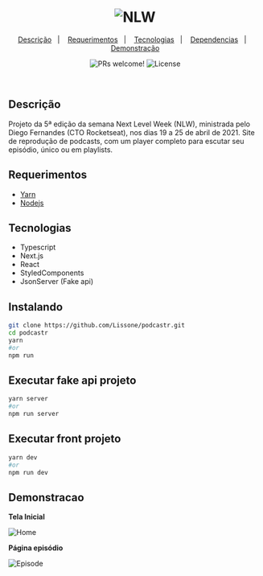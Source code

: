 <h1 align="center">
  <img alt="NLW" title="NLW" src="https://lh3.googleusercontent.com/pw/ACtC-3f-7nBBuI0Alh5r4kgAEXknk0FKxnId6R195M_WSfEU7Gfv141FSRR-BxwVtdZJ1t5tqjk8xFAz3PFi9y6ebeGVa9cRhLucmNt64S_VoEFD2F97vtPvYQfKNQD2J3aBvyd2wFPofAAewTpNR-B0Eqpa=w233-h215-no?authuser=0" />
</h1>

<p align="center">
  <a href="#descrição">Descrição</a>&nbsp;&nbsp;&nbsp;|&nbsp;&nbsp;&nbsp;
  <a href="#requerimentos">Requerimentos</a>&nbsp;&nbsp;&nbsp;|&nbsp;&nbsp;&nbsp;
  <a href="#tecnologias">Tecnologias</a>&nbsp;&nbsp;&nbsp;|&nbsp;&nbsp;&nbsp;
  <a href="#instalando">Dependencias</a>&nbsp;&nbsp;&nbsp;|&nbsp;&nbsp;&nbsp;
  <a href="#demonstracao">Demonstração</a>
</p>

<p align="center">
 <img src="https://img.shields.io/static/v1?label=PRs&message=welcome&color=49AA26&labelColor=000000" alt="PRs welcome!" />

  <img alt="License" src="https://img.shields.io/static/v1?label=license&message=MIT&color=49AA26&labelColor=000000">
</p>

<br>

## Descrição
Projeto da 5ª edição da semana Next Level Week (NLW), ministrada pelo Diego Fernandes (CTO Rocketseat), nos dias 19 a 25 de abril de 2021.
Site de reprodução de podcasts, com um player completo para escutar seu episódio, único ou em playlists.

## Requerimentos

* [Yarn](https://yarnpkg.com/)
* [Nodejs](https://nodejs.org/en/)

## Tecnologias

- Typescript
- Next.js
- React
- StyledComponents
- JsonServer (Fake api)

## Instalando

```bash
git clone https://github.com/Lissone/podcastr.git
cd podcastr
yarn
#or
npm run
```

## Executar fake api projeto

```bash
yarn server
#or
npm run server
```

## Executar front projeto

```bash
yarn dev
#or
npm run dev
```

## Demonstracao

**Tela Inicial**

![Home](https://i.imgur.com/k1XCKhJ.png)

**Página episódio**

![Episode](https://i.imgur.com/lGaZqtv.png)
